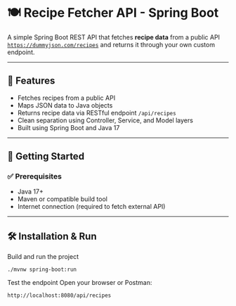 # 🍽️ Recipe Fetcher API - Spring Boot

A simple Spring Boot REST API that fetches **recipe data** from a public API [`https://dummyjson.com/recipes`](https://dummyjson.com/recipes) and returns it through your own custom endpoint.

---

## 📌 Features

- Fetches recipes from a public API
- Maps JSON data to Java objects
- Returns recipe data via RESTful endpoint `/api/recipes`
- Clean separation using Controller, Service, and Model layers
- Built using Spring Boot and Java 17

---

## 🚀 Getting Started

### ✅ Prerequisites

- Java 17+
- Maven or compatible build tool
- Internet connection (required to fetch external API)

---

## 🛠️ Installation & Run

Build and run the project

`./mvnw spring-boot:run`

Test the endpoint
Open your browser or Postman:

`http://localhost:8080/api/recipes`